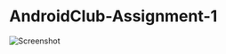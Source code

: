 # AndroidClub-Assignment-1
![Screenshot](https://user-images.githubusercontent.com/83204441/124498243-a4f39280-ddd9-11eb-93c3-8e2ede1133a0.png)

